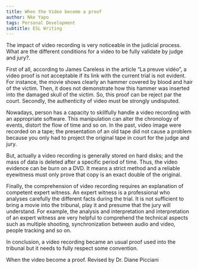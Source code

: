 ```yaml
---
title: When the Video become a proof
author: Nke Yapo
tags: Personal Development
subtitle: ESL Writing
---
```


The impact of video recording is very noticeable in the judicial process. What are the different conditions for a video to be fully validate by judge and jury?.

First of all, according to James Careless in the article “La preuve vidéo”, a video proof is not acceptable if its link with the current trial is not evident. For instance, the movie shows clearly an hammer covered by blood and hair of the victim. Then, it does not demonstrate how this hammer was inserted into the damaged skull of the victim. So, this proof can be reject par the court. Secondly, the authenticity of video must be strongly undisputed.

Nowadays, person has a capacity to skillfully handle a video recording with an appropriate software. This manipulation can alter the chronology of events, distort the flow of time and so on. In the past, video image were recorded on a tape; the presentation of an old tape did not cause a problem because you only had to project the original tape in court for the judge and jury.

But, actually a video recording is generally stored on hard disks; and the mass of data is deleted after a specific period of time. Thus, the video evidence can be burn on a DVD. It means a strict method and a reliable eyewitness must only prove that copy is an exact double of the original.

Finally, the comprehension of video recording requires an explanation of competent expert witness. An expert witness is a professional who analyses carefully the different facts during the trial. It is not sufficient to bring a movie into the tribunal, play it and presume that the jury will understand. For example, the analysis and interpretation and interpretation of an expert witness are very helpful to comprehend the technical aspects such as multiple shooting, synchronization between audio and video, people tracking and so on.

In conclusion, a video recording became an usual proof used into the tribunal but it needs to fully respect some convention. 

When the video become a proof. Revised by Dr. Diane Picciani 